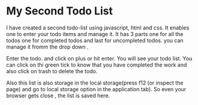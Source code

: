 # My Second Todo List

I have created a second todo-list using javascript, html and css.
It enables one to enter your todo items and manage it. It has 3 parts one for all the todos one for completed todos and last for uncompleted todos. you can manage it fromm the drop down .


Enter the todo. and click on plus or hit enter. You will see your todo list. You can click on thi green tick to know that you have completed the work and also click on trash to delete the todo.


Also this list is also storage in the local storage(press f12 (or inspect the page) and go to local storage option in the application tab). So even your browser gets close , the list is saved here.


